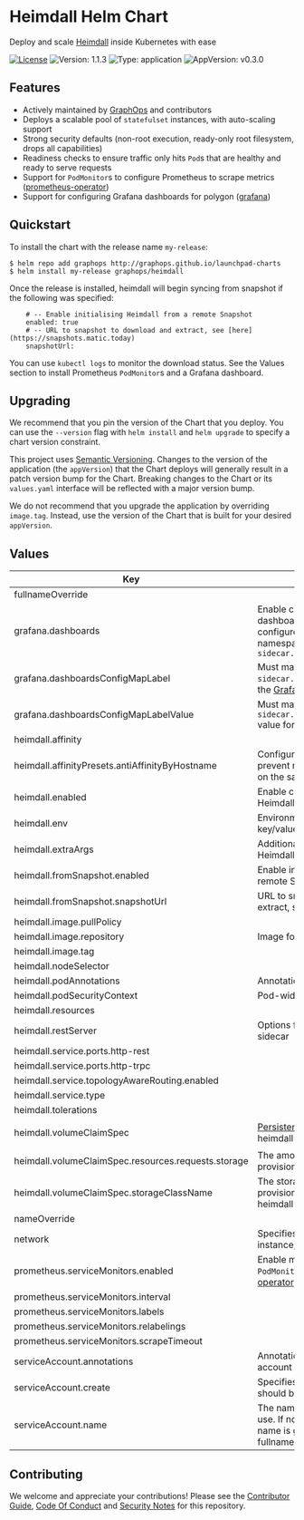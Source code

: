 # Heimdall Helm Chart

Deploy and scale [Heimdall](https://github.com/maticnetwork/heimdall) inside Kubernetes with ease

[![License](https://img.shields.io/badge/License-Apache%202.0-blue.svg)](https://opensource.org/licenses/Apache-2.0) ![Version: 1.1.3](https://img.shields.io/badge/Version-1.1.3-informational?style=flat-square) ![Type: application](https://img.shields.io/badge/Type-application-informational?style=flat-square) ![AppVersion: v0.3.0](https://img.shields.io/badge/AppVersion-v0.3.0-informational?style=flat-square)

## Features

- Actively maintained by [GraphOps](https://graphops.xyz) and contributors
- Deploys a scalable pool of `statefulset` instances, with auto-scaling support
- Strong security defaults (non-root execution, ready-only root filesystem, drops all capabilities)
- Readiness checks to ensure traffic only hits `Pod`s that are healthy and ready to serve requests
- Support for `PodMonitor`s to configure Prometheus to scrape metrics ([prometheus-operator](https://github.com/prometheus-operator/prometheus-operator))
- Support for configuring Grafana dashboards for polygon ([grafana](https://github.com/grafana/helm-charts/tree/main/charts/grafana))

## Quickstart

To install the chart with the release name `my-release`:

```console
$ helm repo add graphops http://graphops.github.io/launchpad-charts
$ helm install my-release graphops/heimdall
```

Once the release is installed, heimdall will begin syncing from snapshot if the following was specified:
```fromSnapshot:
    # -- Enable initialising Heimdall from a remote Snapshot
    enabled: true
    # -- URL to snapshot to download and extract, see [here](https://snapshots.matic.today)
    snapshotUrl:
```
You can use `kubectl logs` to monitor the download status. See the Values section to install Prometheus `PodMonitor`s and a Grafana dashboard.

## Upgrading

We recommend that you pin the version of the Chart that you deploy. You can use the `--version` flag with `helm install` and `helm upgrade` to specify a chart version constraint.

This project uses [Semantic Versioning](https://semver.org/). Changes to the version of the application (the `appVersion`) that the Chart deploys will generally result in a patch version bump for the Chart. Breaking changes to the Chart or its `values.yaml` interface will be reflected with a major version bump.

We do not recommend that you upgrade the application by overriding `image.tag`. Instead, use the version of the Chart that is built for your desired `appVersion`.

## Values

| Key | Description | Type | Default |
|-----|-------------|------|---------|
 | fullnameOverride |  | string | `""` |
 | grafana.dashboards | Enable creation of Grafana dashboards. [Grafana chart](https://github.com/grafana/helm-charts/tree/main/charts/grafana#grafana-helm-chart) must be configured to search this namespace, see `sidecar.dashboards.searchNamespace` | bool | `false` |
 | grafana.dashboardsConfigMapLabel | Must match `sidecar.dashboards.label` value for the [Grafana chart](https://github.com/grafana/helm-charts/tree/main/charts/grafana#grafana-helm-chart) | string | `"grafana_dashboard"` |
 | grafana.dashboardsConfigMapLabelValue | Must match `sidecar.dashboards.labelValue` value for the [Grafana chart](https://github.com/grafana/helm-charts/tree/main/charts/grafana#grafana-helm-chart) | string | `""` |
 | heimdall.affinity |  | object | `{}` |
 | heimdall.affinityPresets.antiAffinityByHostname | Configure anti-affinity rules to prevent multiple Heimdall instances on the same host | bool | `true` |
 | heimdall.enabled | Enable creation of `StatefulSet` for Heimdall | bool | `true` |
 | heimdall.env | Environment variables to set in key/value format | object | `{"BOOTNODES":"","ETH1_RPC_URL":""}` |
 | heimdall.extraArgs | Additional CLI arguments to pass to Heimdall | list | `[]` |
 | heimdall.fromSnapshot.enabled | Enable initialising Heimdall from a remote Snapshot | bool | `false` |
 | heimdall.fromSnapshot.snapshotUrl | URL to snapshot to download and extract, see [here](https://snapshots.matic.today) | string | `nil` |
 | heimdall.image.pullPolicy |  | string | `"IfNotPresent"` |
 | heimdall.image.repository | Image for Heimdall | string | `"maticnetwork/heimdall"` |
 | heimdall.image.tag |  | string | `"v1.0.2"` |
 | heimdall.nodeSelector |  | object | `{}` |
 | heimdall.podAnnotations | Annotations for the `Pod` | object | `{}` |
 | heimdall.podSecurityContext | Pod-wide security context | object | `{"runAsNonRoot":false}` |
 | heimdall.resources |  | object | `{}` |
 | heimdall.restServer | Options for Heimdall rest-server sidecar | object | `{"extraArgs":[],"resources":{}}` |
 | heimdall.service.ports.http-rest |  | int | `1317` |
 | heimdall.service.ports.http-trpc |  | int | `26657` |
 | heimdall.service.topologyAwareRouting.enabled |  | bool | `false` |
 | heimdall.service.type |  | string | `"ClusterIP"` |
 | heimdall.tolerations |  | list | `[]` |
 | heimdall.volumeClaimSpec | [PersistentVolumeClaimSpec](https://kubernetes.io/docs/reference/generated/kubernetes-api/v1.23/#persistentvolumeclaimspec-v1-core) for heimdall storage | object | `{"accessModes":["ReadWriteOnce"],"resources":{"requests":{"storage":"300Gi"}},"storageClassName":null}` |
 | heimdall.volumeClaimSpec.resources.requests.storage | The amount of disk space to provision for Heimdall | string | `"300Gi"` |
 | heimdall.volumeClaimSpec.storageClassName | The storage class to use when provisioning a persistent volume for heimdall | string | `nil` |
 | nameOverride |  | string | `""` |
 | network | Specifies the heimdall network instance, one of: `mainnet`, `testnet` | string | `"mainnet"` |
 | prometheus.serviceMonitors.enabled | Enable monitoring by creating `PodMonitor` CRDs ([prometheus-operator](https://github.com/prometheus-operator/prometheus-operator)) | bool | `false` |
 | prometheus.serviceMonitors.interval |  | string | `nil` |
 | prometheus.serviceMonitors.labels |  | object | `{}` |
 | prometheus.serviceMonitors.relabelings |  | list | `[]` |
 | prometheus.serviceMonitors.scrapeTimeout |  | string | `nil` |
 | serviceAccount.annotations | Annotations to add to the service account | object | `{}` |
 | serviceAccount.create | Specifies whether a service account should be created | bool | `true` |
 | serviceAccount.name | The name of the service account to use. If not set and create is true, a name is generated using the fullname template | string | `""` |

## Contributing

We welcome and appreciate your contributions! Please see the [Contributor Guide](/CONTRIBUTING.md), [Code Of Conduct](/CODE_OF_CONDUCT.md) and [Security Notes](/SECURITY.md) for this repository.